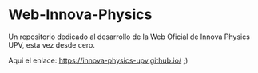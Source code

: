 # Web-Innova-Physics
Un repositorio dedicado al desarrollo de la Web Oficial de Innova Physics UPV, esta vez desde cero.

Aqui el enlace: https://innova-physics-upv.github.io/  ;)
